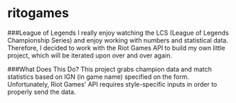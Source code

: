 # ritogames

###League of Legends
I really enjoy watching the LCS (League of Legends Championship Series) and enjoy working with numbers and statistical data.
Therefore, I decided to work with the Riot Games API to build my own little project, which will be iterated upon over and over again.

###What Does This Do?
This project grabs champion data and match statistics based on IGN (in game name) specified on the form. Unfortunately, Riot Games' API
requires style-specific inputs in order to properly send the data.
